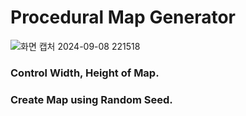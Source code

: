 # Procedural Map Generator

![화면 캡처 2024-09-08 221518](https://github.com/user-attachments/assets/3b6a93f3-fec0-4dc3-a785-d1c11d057fca)

### Control Width, Height of Map.
### Create Map using Random Seed.
